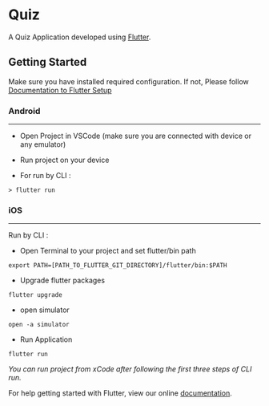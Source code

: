 # Quiz

A Quiz Application developed using [Flutter](https://flutter.io/).

## Getting Started

 Make sure you have installed required configuration. If not, Please follow [Documentation to Flutter Setup](https://flutter.io/get-started/install/)

### Android 
___

* Open Project in VSCode (make sure you are connected with device or any emulator)

* Run project on your device

* For run by CLI :

```
> flutter run 
```

### iOS
___

Run by CLI :

* Open Terminal to your project and set flutter/bin path
```
export PATH=[PATH_TO_FLUTTER_GIT_DIRECTORY]/flutter/bin:$PATH
```

* Upgrade flutter packages 
```
flutter upgrade
```

* open simulator
```
open -a simulator
```

* Run Application
```
flutter run
```

*You can run project from xCode after following the first three steps of CLI run.*


For help getting started with Flutter, view our online
[documentation](https://flutter.io/).
